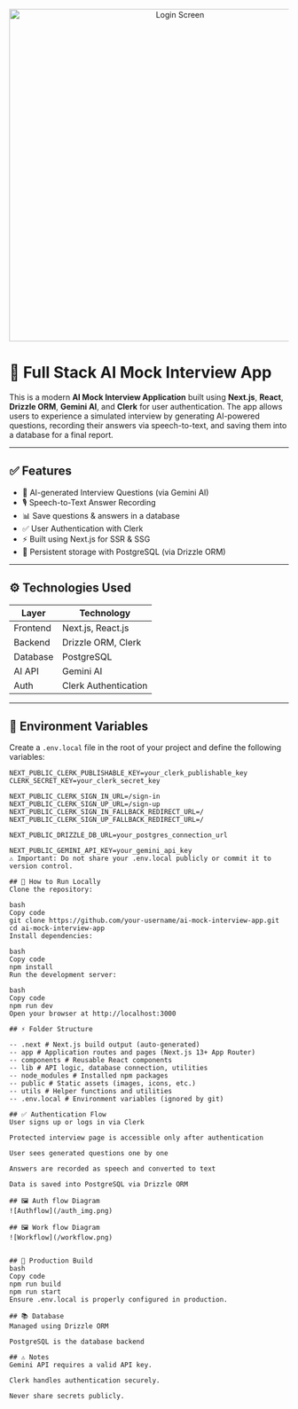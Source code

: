 <p align="center">
  <img src="/logo.svg" alt="Login Screen" width="600" />
</p>

# 🚀 Full Stack AI Mock Interview App

This is a modern **AI Mock Interview Application** built using **Next.js**, **React**, **Drizzle ORM**, **Gemini AI**, and **Clerk** for user authentication. The app allows users to experience a simulated interview by generating AI-powered questions, recording their answers via speech-to-text, and saving them into a database for a final report.

---

## ✅ Features

- 🎯 AI-generated Interview Questions (via Gemini AI)
- 🎙️ Speech-to-Text Answer Recording
- 📊 Save questions & answers in a database
- ✅ User Authentication with Clerk
- ⚡ Built using Next.js for SSR & SSG
- 💾 Persistent storage with PostgreSQL (via Drizzle ORM)

---

## ⚙️ Technologies Used

| Layer        | Technology           |
|-------------|----------------------|
| Frontend    | Next.js, React.js     |
| Backend     | Drizzle ORM, Clerk    |
| Database    | PostgreSQL             |
| AI API      | Gemini AI              |
| Auth        | Clerk Authentication  |

---

## 🔧 Environment Variables

Create a `.env.local` file in the root of your project and define the following variables:

```env
NEXT_PUBLIC_CLERK_PUBLISHABLE_KEY=your_clerk_publishable_key
CLERK_SECRET_KEY=your_clerk_secret_key

NEXT_PUBLIC_CLERK_SIGN_IN_URL=/sign-in
NEXT_PUBLIC_CLERK_SIGN_UP_URL=/sign-up
NEXT_PUBLIC_CLERK_SIGN_IN_FALLBACK_REDIRECT_URL=/
NEXT_PUBLIC_CLERK_SIGN_UP_FALLBACK_REDIRECT_URL=/

NEXT_PUBLIC_DRIZZLE_DB_URL=your_postgres_connection_url

NEXT_PUBLIC_GEMINI_API_KEY=your_gemini_api_key
⚠️ Important: Do not share your .env.local publicly or commit it to version control.

## 🚀 How to Run Locally
Clone the repository:

bash
Copy code
git clone https://github.com/your-username/ai-mock-interview-app.git
cd ai-mock-interview-app
Install dependencies:

bash
Copy code
npm install
Run the development server:

bash
Copy code
npm run dev
Open your browser at http://localhost:3000

## ⚡ Folder Structure

-- .next # Next.js build output (auto-generated)
-- app # Application routes and pages (Next.js 13+ App Router)
-- components # Reusable React components
-- lib # API logic, database connection, utilities
-- node_modules # Installed npm packages
-- public # Static assets (images, icons, etc.)
-- utils # Helper functions and utilities
-- .env.local # Environment variables (ignored by git)

## ✅ Authentication Flow
User signs up or logs in via Clerk

Protected interview page is accessible only after authentication

User sees generated questions one by one

Answers are recorded as speech and converted to text

Data is saved into PostgreSQL via Drizzle ORM

## 🖼️ Auth flow Diagram
![Authflow](/auth_img.png)

## 🖼️ Work flow Diagram
![Workflow](/workflow.png)


## 🎯 Production Build
bash
Copy code
npm run build
npm run start
Ensure .env.local is properly configured in production.

## 📚 Database
Managed using Drizzle ORM

PostgreSQL is the database backend

## ⚠️ Notes
Gemini API requires a valid API key.

Clerk handles authentication securely.

Never share secrets publicly.